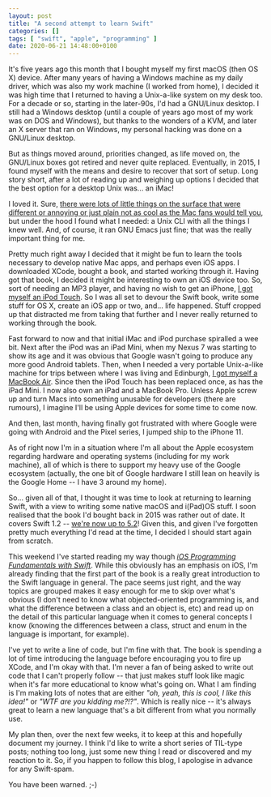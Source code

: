 ```yaml
---
layout: post
title: "A second attempt to learn Swift"
categories: []
tags: [ "swift", "apple", "programming" ]
date: 2020-06-21 14:48:00+0100
---
```


It's five years ago this month that I bought myself my first macOS (then OS
X) device. After many years of having a Windows machine as my daily driver,
which was also my work machine (I worked from home), I decided it was high
time that I returned to having a Unix-a-like system on my desk too. For a
decade or so, starting in the later-90s, I'd had a GNU/Linux desktop. I
still had a Windows desktop (until a couple of years ago most of my work was
on DOS and Windows), but thanks to the wonders of a KVM, and later an X
server that ran on Windows, my personal hacking was done on a GNU/Linux
desktop.

But as things moved around, priorities changed, as life moved on, the
GNU/Linux boxes got retired and never quite replaced. Eventually, in 2015, I
found myself with the means and desire to recover that sort of setup. Long
story short, after a lot of reading up and weighing up options I decided
that the best option for a desktop Unix was... an iMac!

I loved it. Sure, [there were lots of little things on the surface that were
different or annoying or just plain not as cool as the Mac fans would tell
you](/2015/06/27/my-first-couple-of-weeks-with-an-imac.html),
but under the hood I found what I needed: a Unix CLI with all the things I
knew well. And, of course, it ran GNU Emacs just fine; that was the really
important thing for me.

Pretty much right away I decided that it might be fun to learn the tools
necessary to develop native Mac apps, and perhaps even iOS apps. I
downloaded XCode, bought a book, and started working through it. Having got
that book, I decided it might be interesting to own an iOS device too. So,
sort of needing an MP3 player, and having no wish to get an iPhone, [I got
myself an iPod
Touch](/2015/06/23/and-now-for-some-ios.html). So I
was all set to devour the Swift book, write some stuff for OS X, create an
iOS app or two, and... life happened. Stuff cropped up that distracted me
from taking that further and I never really returned to working through the
book.

Fast forward to now and that initial iMac and iPod purchase spiralled a wee
bit. Next after the iPod was an iPad Mini, when my Nexus 7 was starting to
show its age and it was obvious that Google wasn't going to produce any more
good Android tablets. Then, when I needed a very portable Unix-a-like
machine for trips between where I was living and Edinburgh, [I got myself a
MacBook Air](/2016/04/28/i-now-own-a-macbook.html).
Since then the iPod Touch has been replaced once, as has the iPad Mini. I
now also own an iPad and a MacBook Pro. Unless Apple screw up and turn Macs
into something unusable for developers (there are rumours), I imagine I'll
be using Apple devices for some time to come now.

And then, last month, having finally got frustrated with where Google were
going with Android and the Pixel series, I jumped ship to the iPhone 11.

As of right now I'm in a situation where I'm all about the Apple ecosystem
regarding hardware and operating systems (including for my work machine),
all of which is there to support my heavy use of the Google ecosystem
(actually, the one bit of Google hardware I still lean on heavily is the
Google Home -- I have 3 around my home).

So... given all of that, I thought it was time to look at returning to
learning Swift, with a view to writing some native macOS and i(Pad)OS stuff.
I soon realised that the book I'd bought back in 2015 was rather out of
date. It covers Swift 1.2 -- [we're now up to
5.2](https://en.wikipedia.org/wiki/Swift_(programming_language)#Version_history)!
Given this, and given I've forgotten pretty much everything I'd read at the
time, I decided I should start again from scratch.

This weekend I've started reading my way though [*iOS Programming
Fundamentals with
Swift*](https://www.oreilly.com/library/view/ios-13-programming/9781492074526/).
While this obviously has an emphasis on iOS, I'm already finding that the
first part of the book is a really great introduction to the Swift language
in general. The pace seems just right, and the way topics are grouped makes
it easy enough for me to skip over what's obvious (I don't need to know what
objected-oriented programming is, and what the difference between a class
and an object is, etc) and read up on the detail of this particular language
when it comes to general concepts I know (knowing the differences between a
class, struct and enum in the language is important, for example).

I've yet to write a line of code, but I'm fine with that. The book is
spending a lot of time introducing the language before encouraging you to
fire up XCode, and I'm okay with that. I'm never a fan of being asked to
write out code that I can't properly follow -- that just makes stuff look
like magic when it's far more educational to know what's going on. What I am
finding is I'm making lots of notes that are either *"oh, yeah, this is
cool, I like this idea!"* or *"WTF are you kidding me?!?"*. Which is really
nice -- it's always great to learn a new language that's a bit different
from what you normally use.

My plan then, over the next few weeks, it to keep at this and hopefully
document my journey. I think I'd like to write a short series of TIL-type
posts; nothing too long, just some new thing I read or discovered and my
reaction to it. So, if you happen to follow this blog, I apologise in
advance for any Swift-spam.

You have been warned. ;-)

[//]: # (2020-06-21-a-second-attempt-to-learn-swift.md ends here)
